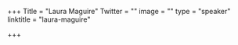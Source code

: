 +++
Title = "Laura Maguire"
Twitter = ""
image = ""
type = "speaker"
linktitle = "laura-maguire"

+++


